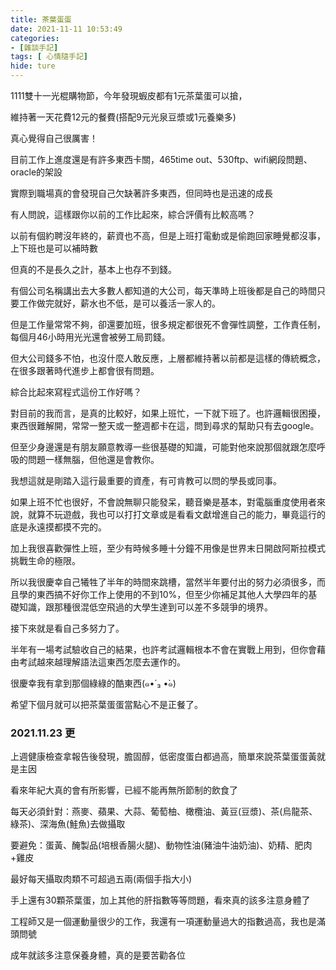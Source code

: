 ```yaml
---
title: 茶葉蛋蛋
date: 2021-11-11 10:53:49
categories: 
- [雜談手記]
tags: [ 心情隨手記]
hide: ture
---
```


1111雙十一光棍購物節，今年發現蝦皮都有1元茶葉蛋可以搶，

維持著一天花費12元的餐費(搭配9元光泉豆漿或1元養樂多)

真心覺得自己很厲害！
<!-- more -->
目前工作上進度還是有許多東西卡關，465time out、530ftp、wifi網段問題、oracle的架設

實際到職場真的會發現自己欠缺著許多東西，但同時也是迅速的成長

有人問說，這樣跟你以前的工作比起來，綜合評價有比較高嗎？

以前有個約聘沒年終的，薪資也不高，但是上班打電動或是偷跑回家睡覺都沒事，上下班也是可以補時數

但真的不是長久之計，基本上也存不到錢。

有個公司名稱講出去大多數人都知道的大公司，每天準時上班後都是自己的時間只要工作做完就好，薪水也不低，是可以養活一家人的。

但是工作量常常不夠，卻還要加班，很多規定都很死不會彈性調整，工作責任制，每個月46小時用光光還會被勞工局罰錢。

但大公司錢多不怕，也沒什麼人敢反應，上層都維持著以前都是這樣的傳統概念，在很多跟著時代進步上都會很有問題。


綜合比起來寫程式這份工作好嗎？

對目前的我而言，是真的比較好，如果上班忙，一下就下班了。也許邏輯很困擾，東西很難解開，常常一整天或一整週都卡在這，問到尋求的幫助只有去google。

但至少身邊還是有朋友願意教導一些很基礎的知識，可能對他來說那個就跟怎麼呼吸的問題一樣無腦，但他還是會教你。

我想這就是剛踏入這行最重要的資產，有可肯教可以問的學長或同事。

如果上班不忙也很好，不會說無聊只能發呆，聽音樂是基本，對電腦重度使用者來說，就算不玩遊戲，我也可以打打文章或是看看文獻增進自己的能力，畢竟這行的底是永遠摸都摸不完的。

加上我很喜歡彈性上班，至少有時候多睡十分鐘不用像是世界末日開啟阿斯拉模式挑戰生命的極限。


所以我很慶幸自己犧牲了半年的時間來跳槽，當然半年要付出的努力必須很多，而且學的東西搞不好你工作上使用的不到10%，但至少你補足其他人大學四年的基礎知識，跟那種很混低空飛過的大學生達到可以差不多競爭的境界。

接下來就是看自己多努力了。

半年有一場考試驗收自己的結果，也許考試邏輯根本不會在實戰上用到，但你會藉由考試越來越理解語法這東西怎麼去運作的。

很慶幸我有拿到那個綠綠的酷東西(๑•́ ₃ •̀๑)


希望下個月就可以把茶葉蛋蛋當點心不是正餐了。

### 2021.11.23 更
上週健康檢查拿報告後發現，膽固醇，低密度蛋白都過高，簡單來說茶葉蛋蛋黃就是主因

看來年紀大真的會有所影響，已經不能再無所節制的飲食了

每天必須針對：燕麥、蘋果、大蒜、葡萄柚、橄欖油、黃豆(豆漿)、茶(烏龍茶、綠茶)、深海魚(鮭魚)去做攝取

要避免：蛋黃、醃製品(培根香腸火腿)、動物性油(豬油牛油奶油)、奶精、肥肉+雞皮

最好每天攝取肉類不可超過五兩(兩個手指大小)

手上還有30顆茶葉蛋，加上其他的肝指數等等問題，看來真的該多注意身體了

工程師又是一個運動量很少的工作，我還有一項運動量過大的指數過高，我也是滿頭問號

成年就該多注意保養身體，真的是要苦勸各位